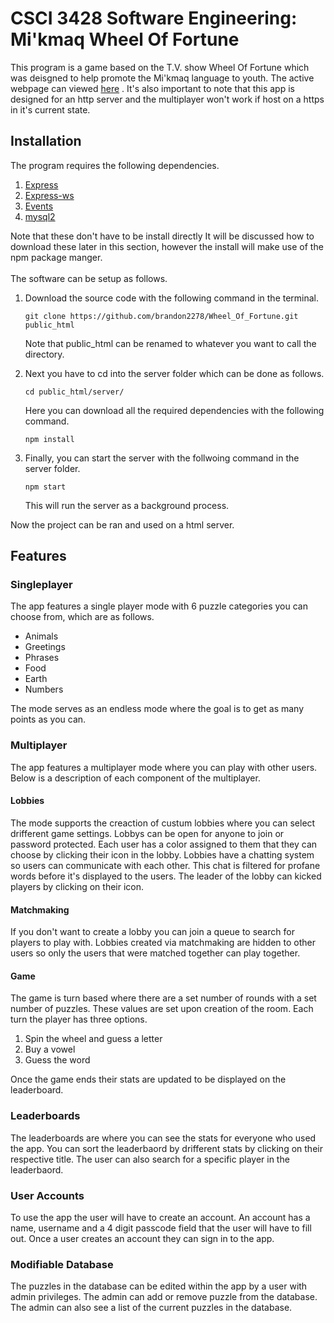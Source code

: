 # CSCI 3428 Software Engineering:  Mi'kmaq Wheel Of Fortune
This program is a game based on the T.V. show Wheel Of Fortune  which was deisgned to help promote the Mi'kmaq language to youth. The active webpage can viewed <a href=http://ugdev.cs.smu.ca/~group11/>here</a> . It's also important to note that this app is designed for an http server and the multiplayer won't work if host on a https in it's current state.  

## Installation
The program requires the following dependencies.
<ol>
<li><a href="https://www.npmjs.com/package/express">Express</a></li>
<li><a href="https://www.npmjs.com/package/express-ws">Express-ws</a></li>
<li><a href="https://www.npmjs.com/package/events">Events</a></li>
<li><a href="https://www.npmjs.com/package/mysql2">mysql2</a></li>
</ol>
Note that these don't have to be install directly It will be discussed how to download these later in this section, however the install will make use of the npm package manger.
<br></br>
The software can be setup as follows.
<ol>
<li>
Download the source code with the following command in the terminal.

```
git clone https://github.com/brandon2278/Wheel_Of_Fortune.git public_html
```
Note that public_html can be renamed to whatever you want to call the directory.

</li>

<li>
Next you have to cd into the server folder which can be done as follows.

```
cd public_html/server/
```

Here you can download all the required dependencies with the following command.

```
npm install
```

</li>

<li>
Finally, you can start the server with the follwoing command in the server folder.

```
npm start
```

This will run the server as a background process. 
</li>
</ol>

Now the project can be ran and used on a html server.

## Features

### Singleplayer
The app features a single player mode with 6 puzzle categories you can choose from, which are as follows.
<ul>
<li>Animals</li>
<li>Greetings</li>
<li>Phrases</li>
<li>Food</li>
<li>Earth</li>
<li>Numbers</li>
</ul>
The mode serves as an endless mode where the goal is to get as many points as you can.

### Multiplayer
The app features a multiplayer mode where you can play with other users. Below is a description of each component of the multiplayer.
#### Lobbies
The mode supports the creaction of custum lobbies where you can select drifferent game settings. Lobbys can be open for anyone to join or password protected. Each user has a color assigned to them that they can choose by clicking their icon in the lobby.  Lobbies have a chatting system so users can communicate with each other. This chat is filtered for profane words before it's displayed to the users. The leader of the lobby can kicked players by clicking on their icon.

#### Matchmaking
If you don't want to create a lobby you can join a queue to search for players to play with. Lobbies created via matchmaking are hidden to other users so only the users that were matched together can play together.

#### Game
The game is turn based where there are a set number of rounds with a set number of puzzles. These values are set upon creation of the room. Each turn the player has three options. 
<ol>
<li>Spin the wheel and guess a letter</li>
<li>Buy a vowel</li>
<li>Guess the word</li>
</ol>
Once the game ends their stats are updated to be displayed on the leaderboard.

### Leaderboards
The leaderboards are where you can see the stats for everyone who used the app. You can sort the leaderbaord by drifferent stats by clicking on their respective title. The user can also search for a specific player in the leaderbaord.

### User Accounts
To use the app the user will have to create an account. An account has a name, username and a 4 digit passcode field that the user will have to fill out. Once a user creates an account they can sign in to the app. 

### Modifiable Database
The puzzles in the database can be edited within the app by a user with admin privileges. The admin can add or remove puzzle from the database. The admin can also see a list of the current puzzles in the database.
